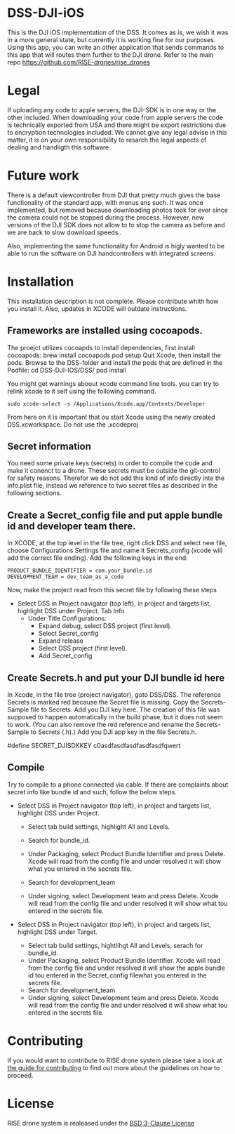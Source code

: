 # DSS-DJI-iOS
This is the DJI iOS implementation of the DSS. It comes as is, we wish it was in a more general state, but currently it is working fine for our purposes.
Using this app, you can write an other application that sends commands to this app that will routes them further to the DJI drone. Refer to the main repo https://github.com/RISE-drones/rise_drones

# Legal
If uploading any code to apple servers, the DJI-SDK is in one way or the other included. When downloading your code from apple servers the code is technically exported from USA and there might be export restrictions due to encryption technologies included. We cannot give any legal advise in this matter, it is on your own responsibility to resarch the legal aspects of dealing and handligth this software.


# Future work
There is a default viewcontroller from DJI that pretty much gives the base functionality of the standard app, with menus ans such. It was once implemented, but removed because downloading photos took for ever since the camera could not be stopped during the process. However, new versions of the DJI SDK does not allow to to stop the camera as before and we are back to slow download speeds..

Also, implementing the same functionality for Android is higly wanted to be able to run the software on DJI handcontrollers with integrated screens.

# Installation
This installation description is not complete. Please contribute whith how you install it. Also, updates in XCODE will outdate instructions.

## Frameworks are installed using cocoapods.
The proejct utilizes cocoapds to install dependencies, first install cocoapods:
    brew install cocoapods
    pod setup
Quit Xcode, then install the pods. Browse to the DSS-folder and install the pods that are defined in the Podfile:
    cd DSS-DJI-IOS/DSS/
    pod install

You might get warnings aboout xcode command line tools. you can try to relink xcode to it self using the following command.

    sudo xcode-select -s /Applications/Xcode.app/Contents/Developer

From here on it is important that ou start Xcode using the newly created DSS.xcworkspace. Do not use the .xcodeproj


## Secret information
You need some private keys (secrets) in order to compile the code and make it conenct to a drone. These secrets must be outside the git-control for safety reasons. Therefor we do not add this kind of info directly inte the info.plist file, instead we reference to two secret files as described in the following sections.

## Create a Secret_config file and put apple bundle id and developer team there.
In XCODE, at the top level in the file tree, right click DSS and select new file, choose Configurations Settings file and name it Secrets_config (xcode will add the correct file ending).
Add the following keys in the end:

    PRODUCT_BUNDLE_IDENTIFIER = com.your_bundle.id
    DEVELOPMENT_TEAM = dev_team_as_a_code

Now, make the project read from this secret file by following these steps

- Select DSS in Project navigator (top left), in project and targets list, highlight DSS under Project. Tab Info
    - Under Title Configurations:
      - Expand debug, select DSS project (first level).
      - Select Secret_config
      - Expand release
      - Select DSS project (first level).
      - Add Secret_config

## Create Secrets.h and put your DJI bundle id here 
In Xcode, in the file tree (project navigator), goto DSS/DSS. The reference Secrets is marked red because the Secret file is missing. Copy the Secrets-Sample file to Secrets. Add you DJI key here. The creation of this file was supposed to happen automatically in the build phase, but it does not seem to work. (You can also remove the red reference and rename the Secrets-Sample to Secrets (.h).)
Add you DJI app key in the file Secrets.h.

\#define SECRET_DJISDKKEY    c0asdfasdfasdfasdfasdfqwert


## Compile
Try to compile to a phone connected via cable. If there are complaints about secret info like bundle id and such, follow the below steps.

- Select DSS in Project navigator (top left), in project and targets list, highlight DSS under Project.
  - Select tab build settings, highlight All and Levels.
  - Search for bundle_id.
  - Under Packaging, select Product Bundle Identifier and press Delete. Xcode will read from the config file and under resolved it will show what you entered in the secrets file.

  - Search for development_team
  - Under signing, select Development team and press Delete. Xcode will read from the config file and under resolved it will show what tou entered in the secrets file.

- Select DSS in Project navigator (top left), in project and targets list, highlight DSS under Target.
  - Select tab build settings, hightlihgt All and Levels, serach for bundle_id.
  - Under Packaging, select Product Bundle Identifier. Xcode will read from the config file and under resolved it will show the apple bundle id tou entered in the Secret_config filewhat you entered in the secrets file.
  - Search for development_team
  - Under signing, select Development team and press Delete. Xcode will read from the config file and under resolved it will show what tou entered in the secrets file.


# Contributing
If you would want to contribute to RISE drone system please take a look at [the guide for contributing](contributing.md) to find out more about the guidelines on how to proceed.

# License
RISE drone system is realeased under the [BSD 3-Clause License](https://opensource.org/licenses/BSD-3-Clause)
